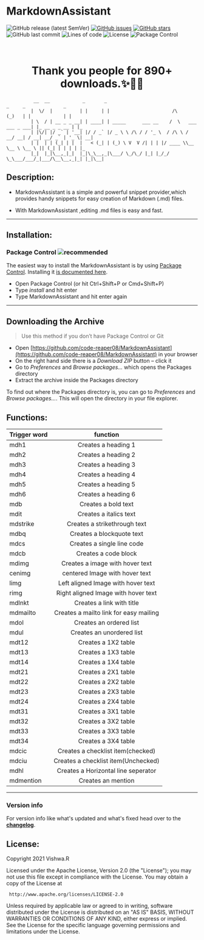 # MarkdownAssistant
![GitHub release (latest SemVer)](https://img.shields.io/github/v/release/code-reaper08/MarkdownAssistant?style=for-the-badge) [![GitHub issues](https://img.shields.io/github/issues/code-reaper08/MarkdownAssistant?style=for-the-badge)](https://github.com/code-reaper08/MarkdownAssistant/issues) [![GitHub stars](https://img.shields.io/github/stars/code-reaper08/MarkdownAssistant?style=for-the-badge)](https://github.com/code-reaper08/MarkdownAssistant/stargazers) ![GitHub last commit](https://img.shields.io/github/last-commit/code-reaper08/MarkdownAssistant?style=for-the-badge) ![Lines of code](https://img.shields.io/tokei/lines/github/code-reaper08/MarkdownAssistant?style=for-the-badge) ![License](https://img.shields.io/badge/License%20-Apache%202.0-yellow?style=for-the-badge) ![Package Control](https://img.shields.io/packagecontrol/dt/MarkdownAssistant?style=for-the-badge)

<br>


<div align="center">

# Thank you people for **890+** downloads.✨🎉💖

</div>



			  __  __            _       _                                      _     _              _   
			 |  \/  |          | |     | |                       /\           (_)   | |            | |  
			 | \  / | __ _ _ __| | ____| | _____      ___ __    /  \   ___ ___ _ ___| |_ __ _ _ __ | |_ 
			 | |\/| |/ _` | '__| |/ / _` |/ _ \ \ /\ / / '_ \  / /\ \ / __/ __| / __| __/ _` | '_ \| __|
			 | |  | | (_| | |  |   < (_| | (_) \ V  V /| | | |/ ____ \\__ \__ \ \__ \ || (_| | | | | |_ 
			 |_|  |_|\__,_|_|  |_|\_\__,_|\___/ \_/\_/ |_| |_/_/    \_\___/___/_|___/\__\__,_|_| |_|\__|
                                                                                            
                                                                                            


## Description:

+ MarkdownAssistant is a simple and powerful snippet provider,which provides handy snippets for easy creation of Markdown (.md) files.

+ With MarkdownAssistant ,editing .md files is easy and fast.

---
## Installation:
### Package Control ![recommended](https://img.shields.io/badge/method-recommended-blue "Use this")

The easiest way to install the MarkdownAssistant is by using [Package Control](https://packagecontrol.io/). Installing it [is documented here](https://packagecontrol.io/installation).


- Open Package Control (or hit Ctrl+Shift+P or Cmd+Shift+P)
- Type _install_ and hit enter
- Type MarkdownAssistant and hit enter again

---

## Downloading the Archive

>Use this method if you don’t have Package Control or Git

- Open [https://github.com/code-reaper08/MarkdownAssistant](https://github.com/code-reaper08/MarkdownAssistant) in your browser
- On the right hand side there is a _Download ZIP_ button – click it
- Go to _Preferences_ and _Browse packages…_ which opens the Packages directory
- Extract the archive inside the Packages directory

To find out where the Packages directory is, you can go to _Preferences_ and _Browse packages…_. This will open the directory in your file explorer.

## Functions:

| Trigger word      |  function           |
| ------------- |:-------------:|
| mdh1      | Creates a heading 1 |
| mdh2      | Creates a heading 2 |
| mdh3      | Creates a heading 3 |
| mdh4      | Creates a heading 4 |
| mdh5      | Creates a heading 5 |
| mdh6      | Creates a heading 6 |
| mdb      | Creates a bold text|
| mdit     | Creates a italics text|
| mdstrike      | Creates a strikethrough text|
| mdbq      | Creates a blockquote text|
| mdcs      | Creates a single line code|
| mdcb      | Creates a code block|
| mdimg     | Creates a image with hover text|
| cenimg     | centered Image with hover text|
| limg     | Left aligned Image with hover text|
| rimg     | Right aligned Image with hover text|
| mdlnkt      | Creates a link with title|
| mdmailto      | Creates a mailto link for easy mailing |
| mdol      | Creates an ordered list|
| mdul      | Creates an unordered list|
| mdt12      | Creates a 1X2 table|
| mdt13      | Creates a 1X3 table|
| mdt14      | Creates a 1X4 table|
| mdt21      | Creates a 2X1 table|
| mdt22      | Creates a 2X2 table|
| mdt23      | Creates a 2X3 table|
| mdt24      | Creates a 2X4 table|
| mdt31      | Creates a 3X1 table|
| mdt32      | Creates a 3X2 table|
| mdt33      | Creates a 3X3 table|
| mdt34      | Creates a 3X4 table|
| mdcic      | Creates a checklist item(checked)|
| mdciu      | Creates a checklist item(Unchecked)|
| mdhl     | Creates a Horizontal line seperator|
| mdmention      | Creates an mention|

---

### **Version info**

For version info like what's updated and what's fixed head over to the [**changelog**](https://github.com/code-reaper08/MarkdownAssistant/blob/main/CHANGELOG.md).

## License:

Copyright 2021 Vishwa.R

   Licensed under the Apache License, Version 2.0 (the "License");
   you may not use this file except in compliance with the License.
   You may obtain a copy of the License at

     http://www.apache.org/licenses/LICENSE-2.0

   Unless required by applicable law or agreed to in writing, software
   distributed under the License is distributed on an "AS IS" BASIS,
   WITHOUT WARRANTIES OR CONDITIONS OF ANY KIND, either express or implied.
   See the License for the specific language governing permissions and
   limitations under the License.

